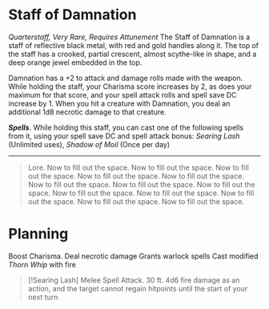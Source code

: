 # Staff of Damnation

*Quarterstaff, Very Rare, Requires Attunement*
The Staff of Damnation is a staff of reflective black metal, with red and gold handles along it. The top of the staff has a crooked, partial crescent, almost scythe-like in shape, and a deep orange jewel embedded in the top.

Damnation has a +2 to attack and damage rolls made with the weapon. While holding the staff, your Charisma score increases by 2, as does your maximum for that score, and your spell attack rolls and spell save DC increase by 1. When you hit a creature with Damnation, you deal an additional 1d8 necrotic damage to that creature.

***Spells***. While holding this staff, you can cast one of the following spells from it, using your spell save DC and spell attack bonus: *Searing Lash* (Unlimited uses), *Shadow of Moil* (Once per day)

---
> Lore. Now to fill out the space. Now to fill out the space. Now to fill out the space. Now to fill out the space. Now to fill out the space. Now to fill out the space. Now to fill out the space. Now to fill out the space. Now to fill out the space. Now to fill out the space. Now to fill out the space. Now to fill out the space. Now to fill out the space. 


# Planning
Boost Charisma. Deal necrotic damage
Grants warlock spells
Cast modified *Thorn Whip* with fire
>[!Searing Lash]
>Melee Spell Attack. 30 ft. 4d6 fire damage as an action, and the target cannot regain hitpoints until the start of your next turn
